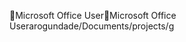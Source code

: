 Microsoft Office User                                 M i c r o s o f t   O f f i c e   U s e r   a r o g u n d a d e / D o c u m e n t s / p r o j e c t s / g 